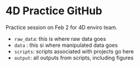 # 4D Practice GitHub
Practice session on Feb 2 for 4D enviro team.


- `raw_data`: this is where raw data goes
- `data` : this si where manipulated data goes
- `scripts`: scripts associated with projects go here 
- `output`: all outputs from scripts, including figures 
